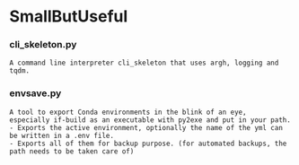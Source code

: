 # SmallButUseful


### cli_skeleton.py

    A command line interpreter cli_skeleton that uses argh, logging and tqdm.
	
### envsave.py
	
	A tool to export Conda environments in the blink of an eye, 
	especially if-build as an executable with py2exe and put in your path.
	- Exports the active environment, optionally the name of the yml can be written in a .env file.
	- Exports all of them for backup purpose. (for automated backups, the path needs to be taken care of)
	

	
